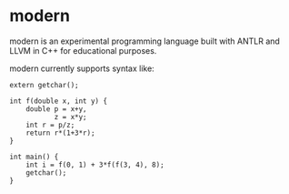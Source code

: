 modern
======

modern is an experimental programming language built with ANTLR and LLVM in C++ for educational purposes.

modern currently supports syntax like:

    extern getchar();

    int f(double x, int y) {
        double p = x+y,
               z = x*y;
        int r = p/z;
        return r*(1+3*r);
    }
    
    int main() {
        int i = f(0, 1) + 3*f(f(3, 4), 8);
        getchar();
    }
